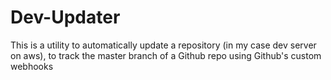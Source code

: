 # Dev-Updater
This is a utility to automatically update a repository (in my case dev server on aws), to track the master branch of a Github repo using Github's custom webhooks
